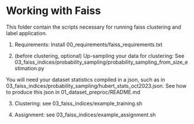 # Working with Faiss

This folder contain the scripts necessary for running faiss clustering and label application.

1. Requirements: Install 00_requirements/faiss_requirements.txt

2. (before clustering, optional) Up-sampling your data for clustering: See 03_faiss_indices/probability_sampling/probability_sampling_from_size_estimation.py 

You will need your dataset statistics compiled in a json, such as in 03_faiss_indices/probability_sampling/hubert_stats_oct2023.json. See how to produce this json in 01_dataset_preproc/README.md

3. Clustering: see 03_faiss_indices/example_training.sh

4. Assignment: see 03_faiss_indices/example_assignment.sh
